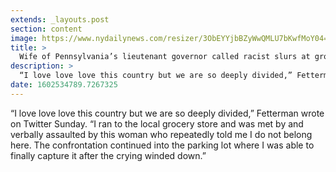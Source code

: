 ```yaml
--- 
extends: _layouts.post 
section: content 
image: https://www.nydailynews.com/resizer/3ObEYYjbBZyWwQMLU7bKwfMoY04=/1200x0/top/cloudfront-us-east-1.images.arcpublishing.com/tronc/TQ3XV7T4SRCILEHMBU3CFXLGEI.jpg 
title: > 
  Wife of Pennsylvania’s lieutenant governor called racist slurs at grocery store 
description: > 
  “I love love love this country but we are so deeply divided,” Fetterman wrote on Twitter Sunday.“I ran to the local grocery store and was met by and verbally assaulted by this woman who repeatedly told me I do not belong here.The confrontation continued into the parking lot where I was able to finally capture it after the crying winded down.” 
date: 1602534789.7267325 
--- 
```

“I love love love this country but we are so deeply divided,” Fetterman wrote on Twitter Sunday. “I ran to the local grocery store and was met by and verbally assaulted by this woman who repeatedly told me I do not belong here. The confrontation continued into the parking lot where I was able to finally capture it after the crying winded down.”